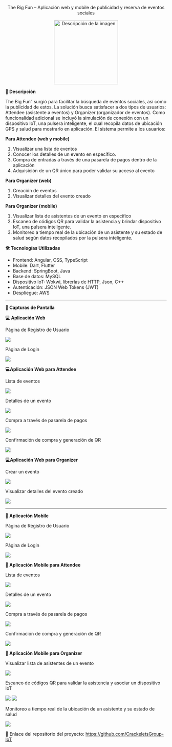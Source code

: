 ﻿<p align="center">
The Big Fun – Aplicación web y mobile de publicidad y reserva de eventos sociales
</p>

<p align="center">
  <img src="1.png" alt="Descripción de la imagen" width="200" height="200">
</p>


**📖 Descripción**

The Big Fun” surgió para facilitar la búsqueda de eventos sociales, así como la publicidad de estos.  La solución busca satisfacer a dos tipos de usuarios: Attendee (asistente a eventos) y Organizer (organizador de eventos). Como funcionalidad adicional se incluyó la simulación de conexión con un dispositivo IoT, una pulsera inteligente, el cual recopila datos de ubicación GPS y salud para mostrarlo en aplicación. El sistema permite a los usuarios: 

**Para Attendee (web y mobile)**

1. Visualizar una lista de eventos
2. Conocer los detalles de un evento en específico.
3. Compra de entradas a través de una pasarela de pagos dentro de la aplicación
4. Adquisición de un QR único para poder validar su acceso al evento

**Para Organizer (web)**

1. Creación de eventos
2. Visualizar detalles del evento creado

**Para Organizer (mobile)**

1. Visualizar lista de asistentes de un evento en especifico
2. Escaneo de códigos QR para validar la asistencia y brindar dispositivo IoT, una pulsera inteligente.
3. Monitoreo a tiempo real de la ubicación de un asistente y su estado de salud según datos recopilados por la pulsera inteligente.

**🛠️ Tecnologías Utilizadas**

- Frontend: Angular, CSS, TypeScript
- Mobile: Dart, Flutter
- Backend: SpringBoot, Java
- Base de datos: MySQL
- Dispositivo IoT: Wokwi, librerías de HTTP, Json, C++
- Autenticación: JSON Web Tokens (JWT)
- Despliegue: AWS

***
**🎨 Capturas de Pantalla** 

**💻 Aplicación Web**

Página de Registro de Usuario
<td><img src="2.png"></td>

Página de Login
<td><img src="3.png"></td>


**💻Aplicación Web para Attendee**

Lista de eventos
<td><img src="4.png"></td>

Detalles de un evento
<td><img src="5.png"></td>

Compra a través de pasarela de pagos 
<td><img src="6.png"></td>

Confirmación de compra y generación de QR
<td><img src="7.png"></td>

**💻Aplicación Web para Organizer**

Crear un evento
<td><img src="8.png"></td>

Visualizar detalles del evento creado
<td><img src="9.png"></td>

***
**📱 Aplicación Mobile**

Página de Registro de Usuario
<td><img src="10.png"></td>

Página de Login
<td><img src="11.png"></td>

**📱 Aplicación Mobile para Attendee**

Lista de eventos
<td><img src="12.png"></td>

Detalles de un evento
<td><img src="13.png"></td>

Compra a través de pasarela de pagos
<td><img src="14.png"></td>

Confirmación de compra y generación de QR
<td><img src="15.png"></td>

**📱 Aplicación Mobile para Organizer**

Visualizar lista de asistentes de un evento
<td><img src="16.jpeg"></td>

Escaneo de códigos QR para validar la asistencia y asociar un dispositivo IoT
<td><img src="17.jpeg"></td>
<td><img src="18.jpeg"></td>

Monitoreo a tiempo real de la ubicación de un asistente y su estado de salud
<td><img src="19.png"></td>

🔗 Enlace del repositorio del proyecto: https://github.com/CrackeletsGroup-IoT



































































































